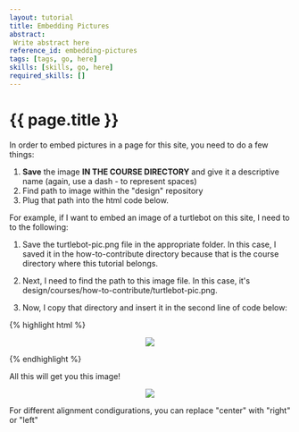 ```yaml
---
layout: tutorial
title: Embedding Pictures
abstract:
 Write abstract here
reference_id: embedding-pictures
tags: [tags, go, here]
skills: [skills, go, here]
required_skills: []
---
```


# {{ page.title }}

In order to embed pictures in a page for this site, you need to do a few things:

1. **Save** the image **IN THE COURSE DIRECTORY** and give it a descriptive name (again, use a dash - to represent spaces)
2. Find path to image within the "design" repository
3. Plug that path into the html code below.

For example, if I want to embed an image of a turtlebot on this site, I need to to the following:

1. Save the turtlebot-pic.png file in the appropriate folder. In this case, I saved it in the how-to-contribute directory because that is the course directory where this tutorial belongs.

2. Next, I need to find the path to this image file. In this case, it's design/courses/how-to-contribute/turtlebot-pic.png. 

3. Now, I copy that directory and insert it in the second line of code below:

{% highlight html %}
<p align="center">
  <img src="{{site.baseurl}}/courses/how-to-contribute/turtlebot-pic.png"/>
</p>
{% endhighlight %}

All this will get you this image!

<p align="center">
  <img src="{{site.baseurl}}/courses/how-to-contribute/turtlebot-pic.png"/>
</p>

For different alignment condigurations, you can replace "center" with "right" or "left"
